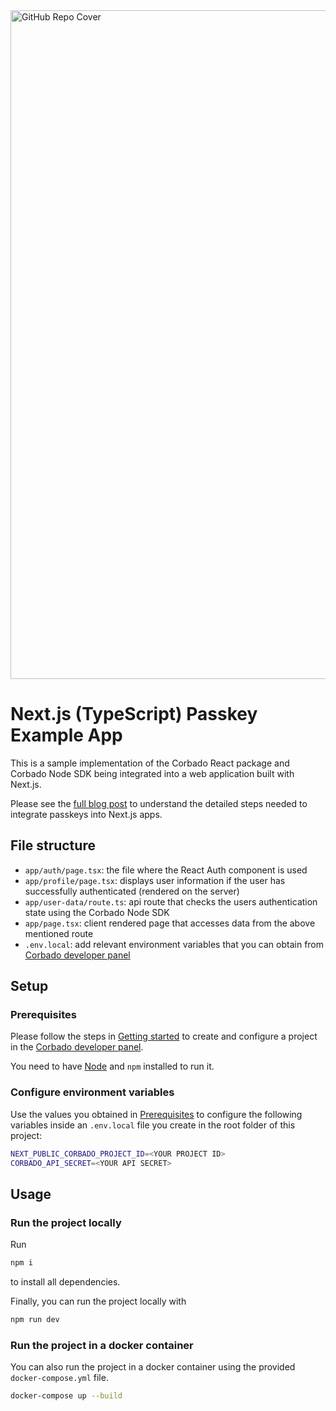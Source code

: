 <img width="1070" alt="GitHub Repo Cover" src="https://github.com/corbado/corbado-php/assets/18458907/aa4f9df6-980b-4b24-bb2f-d71c0f480971">

# Next.js (TypeScript) Passkey Example App

This is a sample implementation of the Corbado React package and Corbado Node SDK being integrated into a web application built with Next.js.

Please see the [full blog post](https://www.corbado.com/blog/nextjs-passkeys) to understand the detailed steps needed to integrate passkeys into Next.js apps.

## File structure

- `app/auth/page.tsx`: the file where the React Auth component is used
- `app/profile/page.tsx`: displays user information if the user has successfully authenticated (rendered on the server)
- `app/user-data/route.ts`: api route that checks the users authentication state using the Corbado Node SDK
- `app/page.tsx`: client rendered page that accesses data from the above mentioned route
- `.env.local`: add relevant environment variables that you can obtain
  from [Corbado developer panel](https://app.corbado.com/signin#register)

## Setup

### Prerequisites

Please follow the steps in [Getting started](https://docs.corbado.com/overview/getting-started) to create and configure
a project in the [Corbado developer panel](https://app.corbado.com/signin#register).

You need to have [Node](https://nodejs.org/en/download) and `npm` installed to run it.

### Configure environment variables

Use the values you obtained in [Prerequisites](#prerequisites) to configure the following variables inside an `.env.local`
file you create in the root folder of this project:

```sh
NEXT_PUBLIC_CORBADO_PROJECT_ID=<YOUR PROJECT ID>
CORBADO_API_SECRET=<YOUR API SECRET>
```

## Usage

### Run the project locally

Run

```bash
npm i
```

to install all dependencies.

Finally, you can run the project locally with

```bash
npm run dev
```

### Run the project in a docker container

You can also run the project in a docker container using the provided `docker-compose.yml` file.

```bash
docker-compose up --build
```
